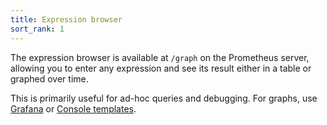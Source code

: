 ```yaml
---
title: Expression browser
sort_rank: 1
---
```


The expression browser is available at `/graph` on the Prometheus server, allowing you
to enter any expression and see its result either in a table or graphed over time.

This is primarily useful for ad-hoc queries and debugging. For graphs, use
[Grafana](/docs/visualization/grafana/) or [Console templates](/docs/visualization/consoles/).
